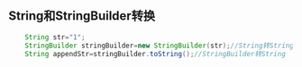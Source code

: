 ## String和StringBuilder转换

```java
    String str="1";
    StringBuilder stringBuilder=new StringBuilder(str);//String转StringBuilder
    String appendStr=stringBuilder.toString();//StringBuilder转String
```


